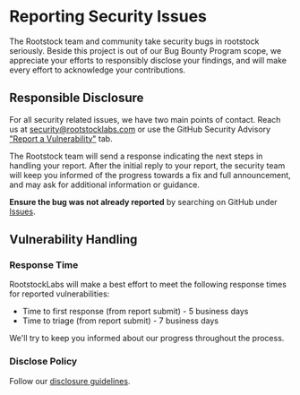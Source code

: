 # Reporting Security Issues

The Rootstock team and community take security bugs in rootstock seriously. Beside this project is out of our Bug Bounty Program scope, we appreciate your efforts to responsibly disclose your findings, and will make every effort to acknowledge your contributions.

## Responsible Disclosure

For all security related issues, we have two main points of contact. Reach us at <security@rootstocklabs.com> or use the GitHub Security Advisory ["Report a Vulnerability"](https://github.com/rsksmart/bridge-transaction-parser/security/advisories/new) tab.

The Rootstock team will send a response indicating the next steps in handling your report. After the initial reply to your report, the security team will keep you informed of the progress towards a fix and full announcement, and may ask for additional information or guidance.

**Ensure the bug was not already reported** by searching on GitHub under [Issues](https://github.com/rsksmart/bridge-transaction-parser/issues).

## Vulnerability Handling

### Response Time

RootstockLabs will make a best effort to meet the following response times for reported vulnerabilities:

-   Time to first response (from report submit) - 5 business days
-   Time to triage (from report submit) - 7 business days

We'll try to keep you informed about our progress throughout the process.

### Disclose Policy

Follow our [disclosure guidelines](https://www.rootstocklabs.com/bounty-program/).